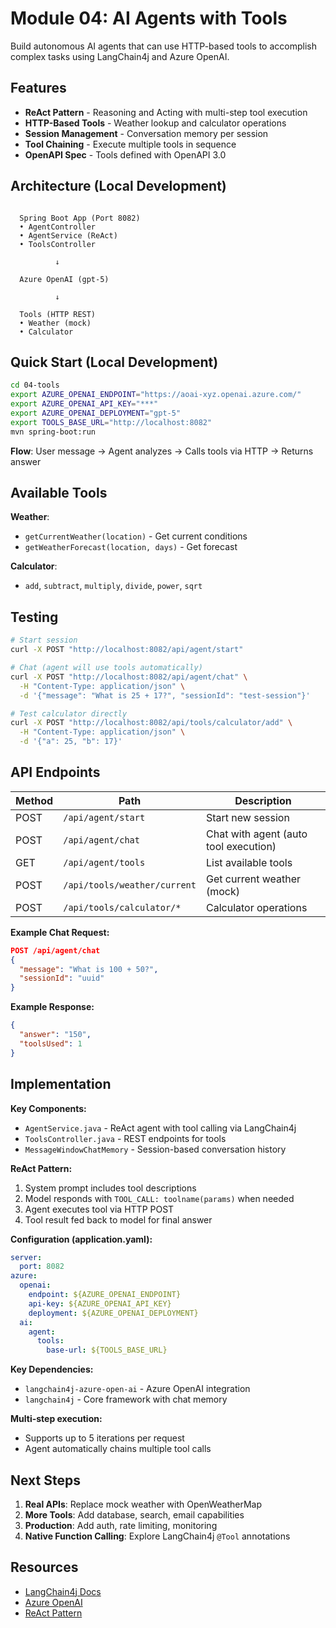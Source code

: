 # Module 04: AI Agents with Tools

Build autonomous AI agents that can use HTTP-based tools to accomplish complex tasks using LangChain4j and Azure OpenAI.

## Features

- **ReAct Pattern** - Reasoning and Acting with multi-step tool execution
- **HTTP-Based Tools** - Weather lookup and calculator operations
- **Session Management** - Conversation memory per session
- **Tool Chaining** - Execute multiple tools in sequence
- **OpenAPI Spec** - Tools defined with OpenAPI 3.0

## Architecture (Local Development)

```

  Spring Boot App (Port 8082)      
  • AgentController             
  • AgentService (ReAct)        
  • ToolsController             

          ↓

  Azure OpenAI (gpt-5)     

          ↓

  Tools (HTTP REST)              
  • Weather (mock)               
  • Calculator                   

```

## Quick Start (Local Development)

```bash
cd 04-tools
export AZURE_OPENAI_ENDPOINT="https://aoai-xyz.openai.azure.com/"
export AZURE_OPENAI_API_KEY="***"
export AZURE_OPENAI_DEPLOYMENT="gpt-5"
export TOOLS_BASE_URL="http://localhost:8082"
mvn spring-boot:run
```

**Flow**: User message → Agent analyzes → Calls tools via HTTP → Returns answer

## Available Tools

**Weather**:
- `getCurrentWeather(location)` - Get current conditions
- `getWeatherForecast(location, days)` - Get forecast

**Calculator**:
- `add`, `subtract`, `multiply`, `divide`, `power`, `sqrt`

## Testing

```bash
# Start session
curl -X POST "http://localhost:8082/api/agent/start"

# Chat (agent will use tools automatically)
curl -X POST "http://localhost:8082/api/agent/chat" \
  -H "Content-Type: application/json" \
  -d '{"message": "What is 25 + 17?", "sessionId": "test-session"}'

# Test calculator directly
curl -X POST "http://localhost:8082/api/tools/calculator/add" \
  -H "Content-Type: application/json" \
  -d '{"a": 25, "b": 17}'
```


## API Endpoints

| Method | Path | Description |
|--------|------|-------------|
| POST | `/api/agent/start` | Start new session |
| POST | `/api/agent/chat` | Chat with agent (auto tool execution) |
| GET | `/api/agent/tools` | List available tools |
| POST | `/api/tools/weather/current` | Get current weather (mock) |
| POST | `/api/tools/calculator/*` | Calculator operations |

**Example Chat Request:**
```json
POST /api/agent/chat
{
  "message": "What is 100 + 50?",
  "sessionId": "uuid"
}
```

**Example Response:**
```json
{ 
  "answer": "150", 
  "toolsUsed": 1 
}
```

## Implementation

**Key Components:**
- `AgentService.java` - ReAct agent with tool calling via LangChain4j
- `ToolsController.java` - REST endpoints for tools
- `MessageWindowChatMemory` - Session-based conversation history

**ReAct Pattern:**
1. System prompt includes tool descriptions
2. Model responds with `TOOL_CALL: toolname(params)` when needed
3. Agent executes tool via HTTP POST
4. Tool result fed back to model for final answer

**Configuration (application.yaml):**
```yaml
server:
  port: 8082
azure:
  openai:
    endpoint: ${AZURE_OPENAI_ENDPOINT}
    api-key: ${AZURE_OPENAI_API_KEY}
    deployment: ${AZURE_OPENAI_DEPLOYMENT}
  ai:
    agent:
      tools:
        base-url: ${TOOLS_BASE_URL}
```

**Key Dependencies:**
- `langchain4j-azure-open-ai` - Azure OpenAI integration
- `langchain4j` - Core framework with chat memory



**Multi-step execution:**
- Supports up to 5 iterations per request
- Agent automatically chains multiple tool calls

## Next Steps

1. **Real APIs**: Replace mock weather with OpenWeatherMap
2. **More Tools**: Add database, search, email capabilities
3. **Production**: Add auth, rate limiting, monitoring
4. **Native Function Calling**: Explore LangChain4j `@Tool` annotations

## Resources

- [LangChain4j Docs](https://docs.langchain4j.dev/)
- [Azure OpenAI](https://learn.microsoft.com/azure/ai-services/openai/)
- [ReAct Pattern](https://arxiv.org/abs/2210.03629)